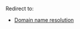 Redirect to:

*   [Domain name resolution](/index.php/Domain_name_resolution "Domain name resolution")